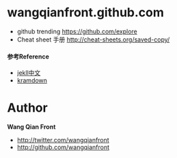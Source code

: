 wangqianfront.github.com
============================

* github trending https://github.com/explore
* Cheat sheet 手册 http://cheat-sheets.org/saved-copy/


#### 参考Reference 
* [jekll中文](http://jekyllcn.com/)
* [kramdown](http://kramdown.gettalong.org/quickref.html)


Author
================
**Wang Qian Front**
*    http://twitter.com/wangqianfront
*    http://github.com/wangqianfront
